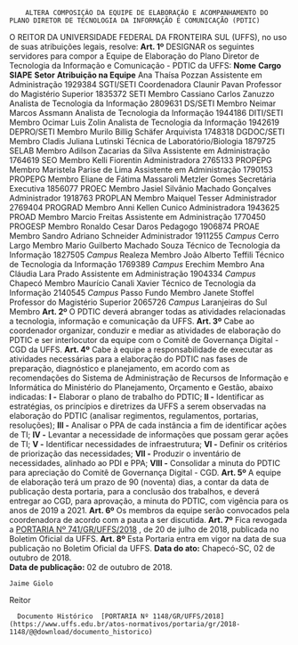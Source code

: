         ALTERA COMPOSIÇÃO DA EQUIPE DE ELABORAÇÃO E ACOMPANHAMENTO DO PLANO DIRETOR DE TECNOLOGIA DA INFORMAÇÃO E COMUNICAÇÃO (PDTIC)  

 O REITOR DA UNIVERSIDADE FEDERAL DA FRONTEIRA SUL (UFFS), no uso de suas atribuições legais, resolve:   **Art. 1º** DESIGNAR os seguintes servidores para compor a Equipe de Elaboração do Plano Diretor de Tecnologia da Informação e Comunicação - PDTIC da UFFS:     **Nome**    **Cargo**    **SIAPE**    **Setor**    **Atribuição na Equipe**      Ana Thaísa Pozzan   Assistente em Administração   1929384   SGTI/SETI   Coordenadora     Claunir Pavan   Professor do Magistério Superior   1835372   SETI   Membro     Cassiano Carlos Zanuzzo   Analista de Tecnologia da Informação   2809631   DS/SETI   Membro     Neimar Marcos Assmann   Analista de Tecnologia da Informação   1944186   DITI/SETI   Membro     Ocimar Luis Zolin   Analista de Tecnologia da Informação   1942619   DEPRO/SETI   Membro     Murilo Billig Schäfer   Arquivista   1748318   DGDOC/SETI   Membro     Cladis Juliana Lutinski   Técnica de Laboratório/Biologia   1879725   SELAB   Membro     Adilson Zacarias da Silva   Assistente em Administração   1764619   SEO   Membro     Kelli Fiorentin   Administradora   2765133   PROPEPG   Membro     Maristela Parise de Lima   Assistente em Administração   1790153   PROPEPG   Membro     Eliane de Fátima Massaroli Metzler Gomes   Secretária Executiva   1856077   PROEC   Membro     Jasiel Silvânio Machado Gonçalves   Administrador   1918763   PROPLAN   Membro     Maiquel Tesser   Administrador   2769404   PROGRAD   Membro     Anni Kellen Cunico   Administradora   1943625   PROAD   Membro     Marcio Freitas   Assistente em Administração   1770450   PROGESP   Membro     Ronaldo Cesar Daros   Pedagogo   1906874   PROAE   Membro     Sandro Adriano Schneider   Administrador   1911255   *Campus* Cerro Largo   Membro     Mario Guilberto Machado Souza   Técnico de Tecnologia da Informação   1827505   *Campus* Realeza   Membro     João Alberto Teffili   Técnico de Tecnologia da Informação   1769389   *Campus* Erechim   Membro     Ana Cláudia Lara Prado   Assistente em Administração   1904334   *Campus* Chapecó   Membro     Maurício Canali Xavier   Técnico de Tecnologia da Informação   2140545   *Campus* Passo Fundo   Membro     Janete Stoffel   Professor do Magistério Superior   2065726   *Campus* Laranjeiras do Sul   Membro       **Art. 2º** O PDTIC deverá abranger todas as atividades relacionadas a tecnologia, informação e comunicação da UFFS.   **Art. 3º** Cabe ao coordenador organizar, conduzir e mediar as atividades de elaboração do PDTIC e ser interlocutor da equipe com o Comitê de Governança Digital - CGD da UFFS.   **Art. 4º** Cabe à equipe a responsabilidade de executar as atividades necessárias para a elaboração do PDTIC nas fases de preparação, diagnóstico e planejamento, em acordo com as recomendações do Sistema de Administração de Recursos de Informação e Informática do Ministério do Planejamento, Orçamento e Gestão, abaixo indicadas: **I -** Elaborar o plano de trabalho do PDTIC; **II -** Identificar as estratégias, os princípios e diretrizes da UFFS a serem observadas na elaboração do PDTIC (analisar regimentos, regulamentos, portarias, resoluções); **III -** Analisar o PPA de cada instância a fim de identificar ações de TI; **IV -** Levantar a necessidade de informações que possam gerar ações de TI; **V -** Identificar necessidades de infraestrutura; **VI -** Definir os critérios de priorização das necessidades; **VII -** Produzir o inventário de necessidades, alinhado ao PDI e PPA; **VIII -** Consolidar a minuta do PDTIC para apreciação do Comitê de Governança Digital - CGD.   **Art. 5º** A equipe de elaboração terá um prazo de 90 (noventa) dias, a contar da data de publicação desta portaria, para a conclusão dos trabalhos, e deverá entregar ao CGD, para aprovação, a minuta do PDTIC, com vigência para os anos de 2019 a 2021.   **Art. 6º** Os membros da equipe serão convocados pela coordenadora de acordo com a pauta a ser discutida.   **Art. 7º** Fica revogada a [PORTARIA Nº 741/GR/UFFS/2018](https://www.uffs.edu.br/atos-normativos/portaria/gr/2018-0741)  , de 20 de julho de 2018, publicada no Boletim Oficial da UFFS.   **Art. 8º** Esta Portaria entra em vigor na data de sua publicação no Boletim Oficial da UFFS.      **Data do ato:** Chapecó-SC, 02 de outubro de 2018.   
 **Data de publicação:**  02 de outubro de 2018. 

    Jaime Giolo   
 Reitor 

      Documento Histórico  [PORTARIA Nº 1148/GR/UFFS/2018](https://www.uffs.edu.br/atos-normativos/portaria/gr/2018-1148/@@download/documento_historico)     
      